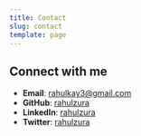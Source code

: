 ```yaml
---
title: Contact
slug: contact
template: page
---
```


## Connect with me

- **Email**: [rahulkay3@gmail.com](mailto:rahulkay3@gmail.com)
- **GitHub**: [rahulzura](https://github.com/rahulzura)
- **LinkedIn**: [rahulzura](https://linkedin.com/in/rahulzura)
- **Twitter**: [rahulzura](https://twitter.com/rahulzura)
